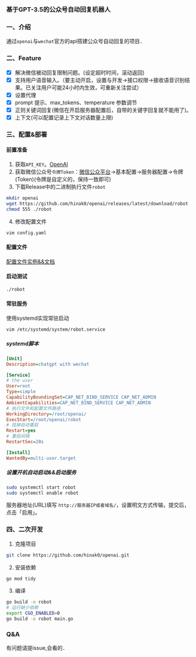 ### 基于GPT-3.5的公众号自动回复机器人
### 一、介绍
通过`openai`与`wechat`官方的api搭建公众号自动回复的项目．
### 二、Feature
- [x] 解决微信被动回复限制问题。(设定超时时间，滚动返回)
- [x] 支持用户语音输入。（要主动开启，设置与开发->接口权限->接收语音识别结果。已关注用户可能24小时内生效，可重新关注尝试）
- [x] 设置代理
- [x] prompt 提示、max_tokens、temperature 参数调节
- [x] 正则关键词回复(微信在开启服务器配置后，自带的关键字回复就不能用了)。
- [x] 上下文(可以配置记录上下文对话数量上限)

### 三、配置&部署
#### 前置准备
1. 获取`API_KEY`。[OpenAI](https://beta.openai.com/account/api-keys)
2. 获取微信公众号`令牌Token`：[微信公众平台](https://mp.weixin.qq.com/)->基本配置->服务器配置->令牌(Token)(令牌是自定义的，保持一致即可)
3. 下载Release中的二进制执行文件`robot`
```bash
mkdir openai
wget https://github.com/hinak0/openai/releases/latest/download/robot
chmod 555 ./robot
```
4. 修改配置文件
```bash
vim config.yaml
```
#### 配置文件
[配置文件实例&&文档](./config.yaml.example)
#### 启动测试
```bash
./robot
```
#### 常驻服务

使用systemd实现常驻启动
```bash
vim /etc/systemd/system/robot.service
```
##### systemd脚本
```ini
[Unit]
Description=chatgpt with wechat

[Service]
# the user
User=root
Type=simple
CapabilityBoundingSet=CAP_NET_BIND_SERVICE CAP_NET_ADMIN
AmbientCapabilities=CAP_NET_BIND_SERVICE CAP_NET_ADMIN
# 执行文件和配置文件路径
WorkingDirectory=/root/openai/
ExecStart=/root/openai/robot
# 挂掉自动重启
Restart=yes
# 重启间隔
RestartSec=20s

[Install]
WantedBy=multi-user.target
```
##### 设置开机自动启动&&启动服务
```bash
sudo systemctl start robot
sudo systemctl enable robot
```
服务器地址(URL)填写 `http://服务器IP或者域名/`，设置明文方式传输，提交后，点击「启用」。
### 四、二次开发
1. 克隆项目
```bash
git clone https://github.com/hinak0/openai.git
```
2. 安装依赖
```bash
go mod tidy
```
3. 编译
```bash
go build -o robot
# 运行缺少依赖
export CGO_ENABLED=0
go build -o robot main.go
```

### Q&A
有问题请提issue,会看的．

